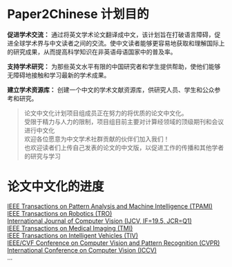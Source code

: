 # Paper2Chinese 计划目的

**促进学术交流：** 通过将英文学术论文翻译成中文，该计划旨在打破语言障碍，促进全球学术界与中文读者之间的交流。使中文读者能够更容易地获取和理解国际上的研究成果，从而提高科学知识在非英语母语国家中的普及率。

**支持学术研究：** 为那些英文水平有限的中国研究者和学生提供帮助，使他们能够无障碍地接触和学习最新的学术成果。

**建立学术资源库：** 创建一个中文的学术文献资源库，供研究人员、学生和公众参考和研究。


> 论文中文化计划项目组成员正在努力的将优质的论文中文化。  
> 受限于精力与人力的限制，项目组目前主要对计算经领域的顶级期刊和会议进行中文化  
> 欢迎各位愿意为中文学术社群贡献的伙伴们加入我们！  
> 也欢迎读者们上传自己发表的论文的中文版，以促进工作的传播和其他学者的研究与学习

# 论文中文化的进度

[IEEE Transactions on Pattern Analysis and Machine Intelligence (TPAMI)](https://github.com/Papers2Chinese/Paper2Chinese/blob/main/Journals/TPAMI/Readme.md)  
[IEEE Transactions on Robotics (TRO)](https://github.com/Paper2Chinese/Paper2Chinese/tree/main/Journals/TRO/README.md)  
[International Journal of Computer Vision (IJCV, IF=19.5, JCR=Q1)](https://github.com/Paper2Chinese/Paper2Chinese/blob/main/Journals/IJCV/Readme.md)     
[IEEE Transactions on Medical Imaging (TMI)](https://github.com/Paper2Chinese/Paper2Chinese/tree/main/Journals/TMI/readme.py)  
[IEEE Transactions on Intelligent Vehicles (TIV)](https://github.com/Papers2Chinese/Paper2Chinese/blob/main/Journals/TIV/README.md)  
[IEEE/CVF Conference on Computer Vision and Pattern Recognition (CVPR)](gg)  
[International Conference on Computer Vision (ICCV)](gg)  
...
